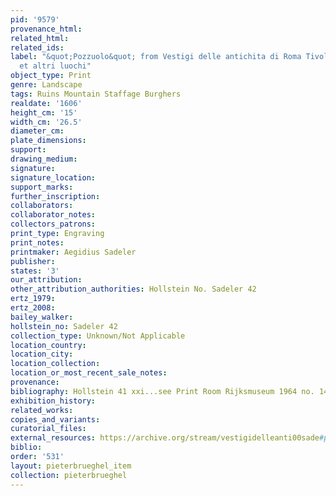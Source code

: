 ```yaml
---
pid: '9579'
provenance_html:
related_html:
related_ids:
label: "&quot;Pozzuolo&quot; from Vestigi delle antichita di Roma Tivoli Pozzuolo
  et altri luochi"
object_type: Print
genre: Landscape
tags: Ruins Mountain Staffage Burghers
realdate: '1606'
height_cm: '15'
width_cm: '26.5'
diameter_cm:
plate_dimensions:
support:
drawing_medium:
signature:
signature_location:
support_marks:
further_inscription:
collaborators:
collaborator_notes:
collectors_patrons:
print_type: Engraving
print_notes:
printmaker: Aegidius Sadeler
publisher:
states: '3'
our_attribution:
other_attribution_authorities: Hollstein No. Sadeler 42
ertz_1979:
ertz_2008:
bailey_walker:
hollstein_no: Sadeler 42
collection_type: Unknown/Not Applicable
location_country:
location_city:
location_collection:
location_or_most_recent_sale_notes:
provenance:
bibliography: Hollstein 41 xxi...see Print Room Rijksmuseum 1964 no. 14
exhibition_history:
related_works:
copies_and_variants:
curatorial_files:
external_resources: https://archive.org/stream/vestigidelleanti00sade#page/42/mode/1up
biblio:
order: '531'
layout: pieterbrueghel_item
collection: pieterbrueghel
---
```


